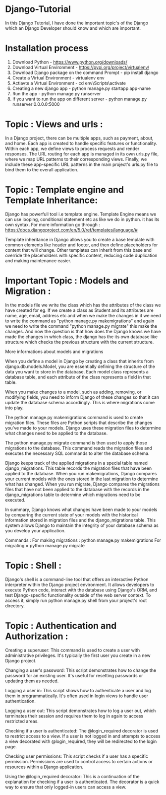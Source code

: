 # Django-Tutorial
In this Django Tutorial, I have done the important topic's of the Django which an Django Developer should know and which are important.

# Installation process
1) Download Python - https://www.python.org/downloads/
2) Download Virtual Environment - https://pypi.org/project/virtualenv/
3) Download Django package on the command Prompt - pip install django
4) Create a Virtual Environment - virtualenv env
5) Actiavte a Virtual Environment - cd env\Scripts\activate
6) Creating a new django app - python manage.py startapp app-name
7) Run the app - python manage.py runserver
8) If you want to run the app on different server - python manage.py runserver 0.0.0.0:5000


# Topic : Views and urls :
In a Django project, there can be multiple apps, such as payment, about, and home. Each app is created to handle specific features or functionality. Within each app, we define views to process requests and render responses. The URL routing for each app is managed in its own urls.py file, where we map URL patterns to their corresponding views. Finally, we include these app-specific URL patterns in the main project's urls.py file to bind them to the overall application.

# Topic : Template engine and Template Inheritance:
Django has powerfull tool i.e template engine. Template Engine means we can use looping, conditional statement etc as like we do in python. it has its own syntax. For more information go through : 
 https://docs.djangoproject.com/en/5.0/ref/templates/language/#

Template inheritance in Django allows you to create a base template with common elements like header and footer, and then define placeholders for content that will change. Other templates can inherit from this base and override the placeholders with specific content, reducing code duplication and making maintenance easier.

# Important Topic : Models and Migration :
In the models file we write the class which has the attributes of the class we have created for eg. If we create a class as Student and its attributes are name, age, email, address etc and when we make the changes in it we need to write the command as "python manage.py makemigrations" and again we need to write the command "python manage.py migrate" this make the changes. 
And now the question is that how does the Django knows we have made the changes in which class, the django has the its own database like structure which checks the previous structure with the current structure.

More informations about models and migrations

When you define a model in Django by creating a class that inherits from django.db.models.Model, you are essentially defining the structure of the data you want to store in the database. Each model class represents a database table, and each attribute of the class represents a field in that table.

When you make changes to a model, such as adding, removing, or modifying fields, you need to inform Django of these changes so that it can update the database schema accordingly. This is where migrations come into play.

The python manage.py makemigrations command is used to create migration files. These files are Python scripts that describe the changes you've made to your models. Django uses these migration files to determine what changes need to be applied to the database.

The python manage.py migrate command is then used to apply those migrations to the database. This command reads the migration files and executes the necessary SQL commands to alter the database schema.

Django keeps track of the applied migrations in a special table named django_migrations. This table records the migration files that have been applied to the database. When you run makemigrations, Django compares your current models with the ones stored in the last migration to determine what has changed. When you run migrate, Django compares the migrations files that have not been applied to the database with the records in the django_migrations table to determine which migrations need to be executed.

In summary, Django knows what changes have been made to your models by comparing the current state of your models with the historical information stored in migration files and the django_migrations table. This system allows Django to maintain the integrity of your database schema as you develop your application.

Commands :
For making migrations : python manage.py makemigrations
For migrating = python manage.py migrate


# Topic : Shell :
Django's shell is a command-line tool that offers an interactive Python interpreter within the Django project environment. It allows developers to execute Python code, interact with the database using Django's ORM, and test Django-specific functionality outside of the web server context. To access it, simply run python manage.py shell from your project's root directory.

# Topic : Authentication and Authorization :
Creating a superuser: This command is used to create a user with administrative privileges. It's typically the first user you create in a new Django project.

Changing a user's password: This script demonstrates how to change the password for an existing user. It's useful for resetting passwords or updating them as needed.

Logging a user in: This script shows how to authenticate a user and log them in programmatically. It's often used in login views to handle user authentication.

Logging a user out: This script demonstrates how to log a user out, which terminates their session and requires them to log in again to access restricted areas.

Checking if a user is authenticated: The @login_required decorator is used to restrict access to a view. If a user is not logged in and attempts to access a view decorated with @login_required, they will be redirected to the login page.

Checking user permissions: This script checks if a user has a specific permission. Permissions are used to control access to certain actions or resources within a Django application.

Using the @login_required decorator: This is a continuation of the explanation for checking if a user is authenticated. The decorator is a quick way to ensure that only logged-in users can access a view.

